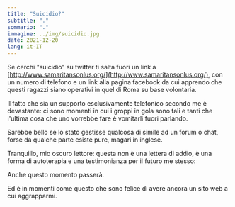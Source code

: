 ```yaml
---
title: "Suicidio?"
subtitle: "."
sommario: "."
immagine: ../img/suicidio.jpg
date: 2021-12-20
lang: it-IT
---
```


Se cerchi "suicidio" su twitter ti salta fuori un link a [http://www.samaritansonlus.org/](http://www.samaritansonlus.org/), con un numero di telefono e un link alla pagina facebook da cui apprendo che questi ragazzi siano operativi in quel di Roma su base volontaria.

Il fatto che sia un supporto esclusivamente telefonico secondo me è devastante: ci sono momenti in cui i groppi in gola sono tali e tanti che l'ultima cosa che uno vorrebbe fare è vomitarli fuori parlando.

Sarebbe bello se lo stato gestisse qualcosa di simile ad un forum o chat, forse da qualche parte esiste pure, magari in inglese.

Tranquillo, mio oscuro lettore: questa non è una lettera di addio, è una forma di autoterapia e una testimonianza per il futuro me stesso: 

Anche questo momento passerà.

Ed è in momenti come questo che sono felice di avere ancora un sito web a cui aggrapparmi.